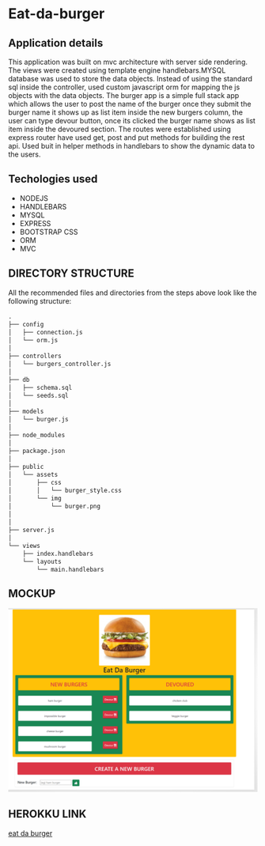 # Eat-da-burger

## Application details
This application was built on mvc architecture with server side rendering. The views were created using template engine handlebars.MYSQL database was used to store the data objects. Instead of using the standard sql inside the controller, used custom javascript orm for mapping the js objects with the data objects. The burger app is a simple full stack app which allows the user to post the name of the burger once they submit the burger name it shows up as list item inside the new burgers column, the user can type devour button, once its clicked the burger name shows as list item inside the devoured section. The routes were established using express router have used get, post and put methods for building the rest api. Used buit in helper methods in handlebars to show the dynamic data to the users.

## Techologies used
* NODEJS
* HANDLEBARS
* MYSQL
* EXPRESS
* BOOTSTRAP CSS
* ORM
* MVC

## DIRECTORY STRUCTURE
All the recommended files and directories from the steps above  look like the following structure:

```
.
├── config
│   ├── connection.js
│   └── orm.js
│ 
├── controllers
│   └── burgers_controller.js
│
├── db
│   ├── schema.sql
│   └── seeds.sql
│
├── models
│   └── burger.js
│ 
├── node_modules
│ 
├── package.json
│
├── public
│   └── assets
│       ├── css
│       │   └── burger_style.css
│       └── img
│           └── burger.png
│   
│
├── server.js
│
└── views
    ├── index.handlebars
    └── layouts
        └── main.handlebars
```

## MOCKUP
![mockup](public/assets/images/mockup-1.PNG)

## HEROKKU LINK
[eat da burger](https://stark-lake-97987.herokuapp.com/)